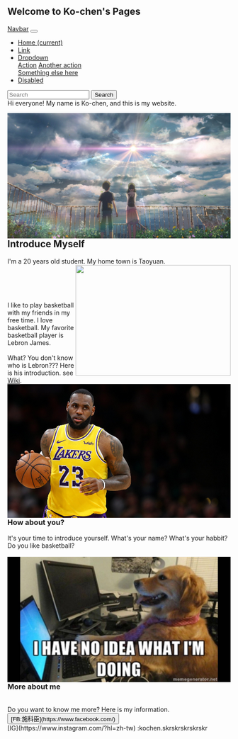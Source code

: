 ## Welcome to Ko-chen's Pages
<!doctype html>
<html>

<head>
<style>
  <script src="https://code.jquery.com/jquery-3.4.1.slim.min.js" integrity="sha384-J6qa4849blE2+poT4WnyKhv5vZF5SrPo0iEjwBvKU7imGFAV0wwj1yYfoRSJoZ+n" crossorigin="anonymous"></script>
<script src="https://cdn.jsdelivr.net/npm/popper.js@1.16.0/dist/umd/popper.min.js" integrity="sha384-Q6E9RHvbIyZFJoft+2mJbHaEWldlvI9IOYy5n3zV9zzTtmI3UksdQRVvoxMfooAo" crossorigin="anonymous"></script>
<script src="https://stackpath.bootstrapcdn.com/bootstrap/4.4.1/js/bootstrap.min.js" integrity="sha384-wfSDF2E50Y2D1uUdj0O3uMBJnjuUD4Ih7YwaYd1iqfktj0Uod8GCExl3Og8ifwB6" crossorigin="anonymous"></script>
</style>
  </head>
<body>
 <nav class="navbar navbar-expand-lg navbar-light bg-light">
  <a class="navbar-brand" href="#">Navbar</a>
  
  <button class="navbar-toggler" type="button" data-toggle="collapse" data-target="#navbarSupportedContent" aria-controls="navbarSupportedContent" aria-expanded="false" aria-label="Toggle navigation">
    <span class="navbar-toggler-icon"></span>
  </button>

  <div class="collapse navbar-collapse" id="navbarSupportedContent">
    <ul class="navbar-nav mr-auto">
      <li class="nav-item active">
        <a class="nav-link" href="#">Home <span class="sr-only">(current)</span></a>
      </li>
      <li class="nav-item">
        <a class="nav-link" href="#">Link</a>
      </li>
      <li class="nav-item dropdown">
        <a class="nav-link dropdown-toggle" href="#" id="navbarDropdown" role="button" data-toggle="dropdown" aria-haspopup="true" aria-expanded="false">
          Dropdown
        </a>
        <div class="dropdown-menu" aria-labelledby="navbarDropdown">
          <a class="dropdown-item" href="#">Action</a>
          <a class="dropdown-item" href="#">Another action</a>
          <div class="dropdown-divider"></div>
          <a class="dropdown-item" href="#">Something else here</a>
        </div>
      </li>
      <li class="nav-item">
        <a class="nav-link disabled" href="#" tabindex="-1" aria-disabled="true">Disabled</a>
      </li>
    </ul>
    <form class="form-inline my-2 my-lg-0">
      <input class="form-control mr-sm-2" type="search" placeholder="Search" aria-label="Search">
      <button class="btn btn-outline-success my-2 my-sm-0" type="submit">Search</button>
    </form>
  </div>
</nav>
Hi everyone! My name is Ko-chen, and this is my website.

<br />

<img align="right" src="640x360_43.jpg"/> <br />


## Introduce Myself

I'm a 20 years old student. My home town is Taoyuan. <img width="350" height="250" align="right" src="New_image_of_Taoyuan_City.jpg"/>
<br />
<br />
<br />
<br />
<br />

I like to play basketball with my friends in my free time. I love basketball. My favorite basketball player is Lebron James. 
<br />
<br />
What? You don't know who is Lebron??? Here is his introduction. see [Wiki](https://en.wikipedia.org/wiki/LeBron_James).
<img align="right" src="gettyimages-1128131986.jpg"/>

<br />
<br />
<br />
<br />
<br />
<br />
<br />
<br />
<br />
<br />

### How about you?

It's your time to introduce yourself. What's your name? What's your habbit? Do you like basketball? 
<br />
<br />
<img align="right" src="6b7ed8090e190621c803d23bd334c01b.jpg"/>
<br />
<br />
<br />
<br />
<br />
<br />
<br />
<br />
<br />

### More about me
<br />
 Do you want to know me more? Here is my information.
 <br />
 <button id="skr">[FB:施科臣](https://www.facebook.com/) </button>
 <br />
 [IG](https://www.instagram.com/?hl=zh-tw) :kochen.skrskrskrskrskr
 
</body>
</html>
